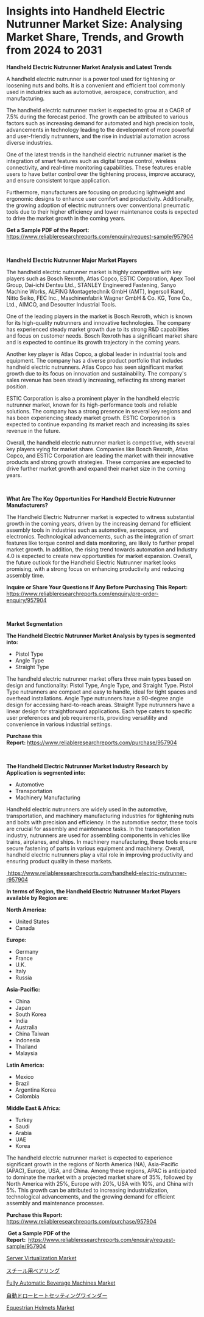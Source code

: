 <p><h1>Insights into Handheld Electric Nutrunner Market Size: Analysing Market Share, Trends, and Growth from 2024 to 2031</h1></p><p><strong>Handheld Electric Nutrunner Market Analysis and Latest Trends</strong></p>
<p><p>A handheld electric nutrunner is a power tool used for tightening or loosening nuts and bolts. It is a convenient and efficient tool commonly used in industries such as automotive, aerospace, construction, and manufacturing.</p><p>The handheld electric nutrunner market is expected to grow at a CAGR of 7.5% during the forecast period. The growth can be attributed to various factors such as increasing demand for automated and high precision tools, advancements in technology leading to the development of more powerful and user-friendly nutrunners, and the rise in industrial automation across diverse industries.</p><p>One of the latest trends in the handheld electric nutrunner market is the integration of smart features such as digital torque control, wireless connectivity, and real-time monitoring capabilities. These features enable users to have better control over the tightening process, improve accuracy, and ensure consistent torque application.</p><p>Furthermore, manufacturers are focusing on producing lightweight and ergonomic designs to enhance user comfort and productivity. Additionally, the growing adoption of electric nutrunners over conventional pneumatic tools due to their higher efficiency and lower maintenance costs is expected to drive the market growth in the coming years.</p></p>
<p><strong>Get a Sample PDF of the Report:&nbsp;</strong> <a href="https://www.reliableresearchreports.com/enquiry/request-sample/957904">https://www.reliableresearchreports.com/enquiry/request-sample/957904</a></p>
<p>&nbsp;</p>
<p><strong>Handheld Electric Nutrunner Major Market Players</strong></p>
<p><p>The handheld electric nutrunner market is highly competitive with key players such as Bosch Rexroth, Atlas Copco, ESTIC Corporation, Apex Tool Group, Dai-ichi Dentsu Ltd., STANLEY Engineered Fastening, Sanyo Machine Works, ALFING Montagetechnik GmbH (AMT), Ingersoll Rand, Nitto Seiko, FEC Inc., Maschinenfabrik Wagner GmbH & Co. KG, Tone Co., Ltd., AIMCO, and Desoutter Industrial Tools.</p><p>One of the leading players in the market is Bosch Rexroth, which is known for its high-quality nutrunners and innovative technologies. The company has experienced steady market growth due to its strong R&D capabilities and focus on customer needs. Bosch Rexroth has a significant market share and is expected to continue its growth trajectory in the coming years.</p><p>Another key player is Atlas Copco, a global leader in industrial tools and equipment. The company has a diverse product portfolio that includes handheld electric nutrunners. Atlas Copco has seen significant market growth due to its focus on innovation and sustainability. The company's sales revenue has been steadily increasing, reflecting its strong market position.</p><p>ESTIC Corporation is also a prominent player in the handheld electric nutrunner market, known for its high-performance tools and reliable solutions. The company has a strong presence in several key regions and has been experiencing steady market growth. ESTIC Corporation is expected to continue expanding its market reach and increasing its sales revenue in the future.</p><p>Overall, the handheld electric nutrunner market is competitive, with several key players vying for market share. Companies like Bosch Rexroth, Atlas Copco, and ESTIC Corporation are leading the market with their innovative products and strong growth strategies. These companies are expected to drive further market growth and expand their market size in the coming years.</p></p>
<p>&nbsp;</p>
<p><strong>What Are The Key Opportunities For Handheld Electric Nutrunner Manufacturers?</strong></p>
<p><p>The Handheld Electric Nutrunner market is expected to witness substantial growth in the coming years, driven by the increasing demand for efficient assembly tools in industries such as automotive, aerospace, and electronics. Technological advancements, such as the integration of smart features like torque control and data monitoring, are likely to further propel market growth. In addition, the rising trend towards automation and Industry 4.0 is expected to create new opportunities for market expansion. Overall, the future outlook for the Handheld Electric Nutrunner market looks promising, with a strong focus on enhancing productivity and reducing assembly time.</p></p>
<p><strong>Inquire or Share Your Questions If Any Before Purchasing This Report:</strong> <a href="https://www.reliableresearchreports.com/enquiry/pre-order-enquiry/957904">https://www.reliableresearchreports.com/enquiry/pre-order-enquiry/957904</a></p>
<p>&nbsp;</p>
<p><strong>Market Segmentation</strong></p>
<p><strong>The Handheld Electric Nutrunner Market Analysis by types is segmented into:</strong></p>
<p><ul><li>Pistol Type</li><li>Angle Type</li><li>Straight Type</li></ul></p>
<p><p>The handheld electric nutrunner market offers three main types based on design and functionality: Pistol Type, Angle Type, and Straight Type. Pistol Type nutrunners are compact and easy to handle, ideal for tight spaces and overhead installations. Angle Type nutrunners have a 90-degree angle design for accessing hard-to-reach areas. Straight Type nutrunners have a linear design for straightforward applications. Each type caters to specific user preferences and job requirements, providing versatility and convenience in various industrial settings.</p></p>
<p><strong>Purchase this Report:&nbsp;</strong><a href="https://www.reliableresearchreports.com/purchase/957904">https://www.reliableresearchreports.com/purchase/957904</a></p>
<p>&nbsp;</p>
<p><strong>The Handheld Electric Nutrunner Market Industry Research by Application is segmented into:</strong></p>
<p><ul><li>Automotive</li><li>Transportation</li><li>Machinery Manufacturing</li></ul></p>
<p><p>Handheld electric nutrunners are widely used in the automotive, transportation, and machinery manufacturing industries for tightening nuts and bolts with precision and efficiency. In the automotive sector, these tools are crucial for assembly and maintenance tasks. In the transportation industry, nutrunners are used for assembling components in vehicles like trains, airplanes, and ships. In machinery manufacturing, these tools ensure secure fastening of parts in various equipment and machinery. Overall, handheld electric nutrunners play a vital role in improving productivity and ensuring product quality in these markets.</p></p>
<p><a href="https://www.reliableresearchreports.com/handheld-electric-nutrunner-r957904">&nbsp;https://www.reliableresearchreports.com/handheld-electric-nutrunner-r957904</a></p>
<p><strong>In terms of Region, the Handheld Electric Nutrunner Market Players available by Region are:</strong></p>
<p>
    <p> <strong> North America: </strong>
        <ul>
            <li>United States</li>
            <li>Canada</li>
        </ul>
        </p> 
    <p> <strong> Europe: </strong>
        <ul>
            <li>Germany</li>
            <li>France</li>
            <li>U.K.</li>
            <li>Italy</li>
            <li>Russia</li>
        </ul>
        </p> 
    <p> <strong> Asia-Pacific: </strong>
        <ul>
            <li>China</li>
            <li>Japan</li>
            <li>South Korea</li>
            <li>India</li>
            <li>Australia</li>
            <li>China Taiwan</li>
            <li>Indonesia</li>
            <li>Thailand</li>
            <li>Malaysia</li>
        </ul>
        </p> 
    <p> <strong> Latin America: </strong>
        <ul>
            <li>Mexico</li>
            <li>Brazil</li>
            <li>Argentina Korea</li>
            <li>Colombia</li>
        </ul>
        </p> 
    <p> <strong> Middle East & Africa: </strong>
        <ul>
            <li>Turkey</li>
            <li>Saudi</li>
            <li>Arabia</li>
            <li>UAE</li>
            <li>Korea</li>
        </ul>
    </p>
    </p>
<p><p>The handheld electric nutrunner market is expected to experience significant growth in the regions of North America (NA), Asia-Pacific (APAC), Europe, USA, and China. Among these regions, APAC is anticipated to dominate the market with a projected market share of 35%, followed by North America with 25%, Europe with 20%, USA with 10%, and China with 5%. This growth can be attributed to increasing industrialization, technological advancements, and the growing demand for efficient assembly and maintenance processes.</p></p>
<p><strong>Purchase this Report: </strong><a href="https://www.reliableresearchreports.com/purchase/957904">https://www.reliableresearchreports.com/purchase/957904</a></p>
<p>&nbsp;<strong>Get a Sample PDF of the Report:&nbsp;&nbsp;</strong><a href="https://www.reliableresearchreports.com/enquiry/request-sample/957904">https://www.reliableresearchreports.com/enquiry/request-sample/957904</a></p>
<p><strong></strong></p>
<p><p><a href="https://medium.com/@nathalelly87957/server-virtualization-market-indicators-market-size-regional-breakdown-market-player-analysis-32ed610dc754">Server Virtualization Market</a></p><p><a href="https://medium.com/@oswaldheman9gu/%E9%8B%BC%E5%B8%82%E5%A0%B4%E8%A6%8F%E6%A8%A1%E3%81%AE%E3%83%99%E3%82%A2%E3%83%AA%E3%83%B3%E3%82%B0%E3%81%AF-%E5%B9%B4%E5%B9%B3%E5%9D%87%E6%88%90%E9%95%B7%E7%8E%8712-7-%E3%81%A7%E6%88%90%E9%95%B7%E3%81%97%E3%81%A6%E3%81%8A%E3%82%8A-%E3%81%93%E3%81%AE%E3%83%AC%E3%83%9D%E3%83%BC%E3%83%88%E3%81%A7%E3%81%AF%E3%82%BF%E3%82%A4%E3%83%97-%E3%82%A2%E3%83%97%E3%83%AA%E3%82%B1%E3%83%BC%E3%82%B7%E3%83%A7%E3%83%B3-%E6%88%90%E9%95%B7-%E4%BA%88%E6%B8%AC2024%E5%B9%B4%E3%81%8B%E3%82%892031%E5%B9%B4%E3%81%BE%E3%81%A7%E3%81%AE%E5%88%86%E6%9E%90%E3%82%92%E3%82%AB%E3%83%90%E3%83%BC%E3%81%97%E3%81%A6%E3%81%84%E3%81%BE%E3%81%99-3262a0c5b72d">スチール用ベアリング</a></p><p><a href="https://github.com/provorikovar/Market-Research-Report-List-6/blob/main/fully-automatic-beverage-machines-market.md">Fully Automatic Beverage Machines Market</a></p><p><a href="https://medium.com/@carengczpoe/%E8%87%AA%E5%8B%95%E5%BC%8F%E3%83%89%E3%83%AD%E3%83%BC%E3%83%92%E3%83%BC%E3%83%88%E8%A8%AD%E5%AE%9A%E3%83%AF%E3%82%A4%E3%83%B3%E3%83%80%E3%83%BC%E3%81%AE%E5%B8%82%E5%A0%B4%E8%A6%8F%E6%A8%A1-%E3%82%B7%E3%82%A7%E3%82%A2-%E6%88%90%E9%95%B7-%E3%81%8A%E3%82%88%E3%81%B3%E5%B8%82%E5%A0%B4%E5%88%86%E6%9E%90-%E3%82%BF%E3%82%A4%E3%83%97%E5%88%A5-%E3%82%A2%E3%83%97%E3%83%AA%E3%82%B1%E3%83%BC%E3%82%B7%E3%83%A7%E3%83%B3%E5%88%A5-%E7%B3%B8-%E7%B8%AB%E3%81%84%E7%B3%B8-%E3%81%9D%E3%81%AE%E4%BB%96-%E3%81%8A%E3%82%88%E3%81%B3%E5%9C%B0%E5%9F%9F%E5%88%A5%E3%82%A4%E3%83%B3%E3%82%B5%E3%82%A4%E3%83%88-%E3%81%A82031%E5%B9%B4%E3%81%BE%E3%81%A7%E3%81%AE%E4%BA%88%E6%B8%AC-4d1af6590206">自動ドローヒートセッティングワインダー</a></p><p><a href="https://issuu.com/reportprime-2/docs/equestrian-helmets-market-size-2030_e589db5fd761ad">Equestrian Helmets Market</a></p></p>